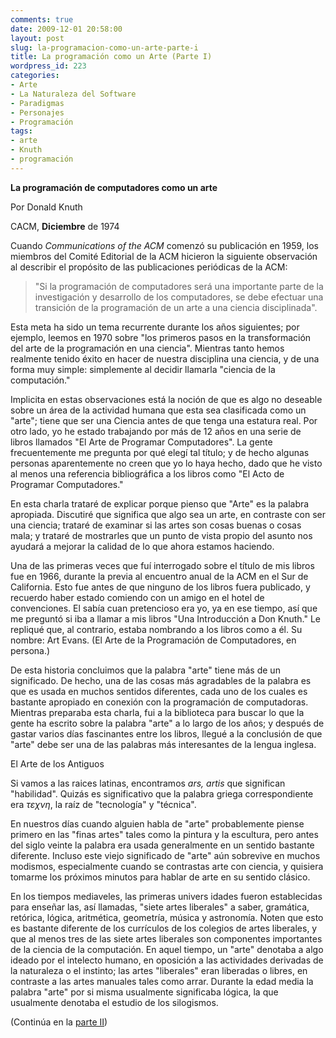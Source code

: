 ```yaml
---
comments: true
date: 2009-12-01 20:58:00
layout: post
slug: la-programacion-como-un-arte-parte-i
title: La programación como un Arte (Parte I)
wordpress_id: 223
categories:
- Arte
- La Naturaleza del Software
- Paradigmas
- Personajes
- Programación
tags:
- arte
- Knuth
- programación
---
```


**La programación de computadores como un arte**

Por Donald Knuth

CACM, **Diciembre** de 1974

Cuando _Communications of the ACM_ comenzó su publicación en 1959, los miembros del Comité Editorial de la ACM hicieron la siguiente observación al describir el propósito de las publicaciones periódicas de la ACM:

> "Si la programación de computadores será una importante parte de la investigación y desarrollo de los computadores, se debe efectuar una transición de la programación de un arte a una ciencia disciplinada".

>   


Esta meta ha sido un tema recurrente durante los años siguientes; por ejemplo,  leemos en 1970 sobre "los primeros pasos en la transformación del arte de la programación en una ciencia". Mientras tanto hemos realmente tenido éxito en hacer de nuestra disciplina una ciencia, y de una forma muy simple: simplemente al decidir llamarla "ciencia de la computación."  
  


Implicita en estas observaciones está la noción de que es algo no deseable sobre un área de la actividad humana que esta sea clasificada como un "arte"; tiene que ser una Ciencia antes de que tenga una estatura real. Por otro lado, yo he estado trabajando por más de 12 años en una serie de libros llamados "El Arte de Programar Computadores". La gente frecuentemente me pregunta por qué elegí tal título; y de hecho algunas personas aparentemente no creen que yo lo haya hecho, dado que he visto al menos una referencia bibliográfica a los libros como "El Acto de Programar Computadores."

En esta charla trataré de explicar porque pienso que "Arte" es la palabra apropiada. Discutiré que significa que algo sea un arte, en contraste con ser una ciencia; trataré de examinar si las artes son cosas buenas o cosas mala; y trataré de mostrarles que un punto de vista propio del asunto nos ayudará a mejorar la calidad de lo que ahora estamos haciendo.

Una de las primeras veces que fuí interrogado sobre el título de mis libros fue en 1966, durante la previa al encuentro anual de la ACM en el Sur de California. Esto fue antes de que ninguno de los libros fuera publicado, y recuerdo haber estado comiendo con un amigo en el hotel de convenciones. El sabía cuan pretencioso era yo, ya en ese tiempo, así que me preguntó si iba a llamar a mis libros "Una Introducción a Don Knuth." Le repliqué que, al contrario, estaba nombrando a los libros como a él. Su nombre: Art Evans. (El Arte de la Programación de Computadores, en persona.)

De esta historia concluimos que la palabra "arte" tiene más de un significado. De hecho, una de las cosas más agradables de la palabra es que es usada en muchos sentidos diferentes, cada uno de los cuales es bastante apropiado en conexión con la programación de computadoras.  Mientras preparaba esta charla, fui a la biblioteca para buscar lo que la gente ha escrito sobre la palabra "arte" a lo largo de los años; y después de gastar varios días fascinantes entre los libros, llegué a la conclusión de que "arte" debe ser una de las palabras más interesantes de la lengua inglesa.

El Arte de los Antiguos

Si vamos a las raices latinas, encontramos _ars, artis_ que significan "habilidad". Quizás es significativo que la palabra griega correspondiente era _τεχνη_, la raíz de "tecnología" y "técnica".

En nuestros días cuando alguien habla de "arte" probablemente piense primero en las "finas artes" tales como la pintura y la escultura, pero antes del siglo veinte la palabra era usada generalmente en un sentido bastante diferente. Incluso este viejo significado de "arte" aún sobrevive en muchos modismos, especialmente cuando se contrastas arte con ciencia, y quisiera tomarme los próximos minutos para hablar de arte en su sentido clásico.

En los tiempos mediaveles, las primeras univers
idades fueron establecidas para enseñar las, así llamadas, "siete artes liberales" a saber, gramática, retórica, lógica, aritmética, geometría, música y astronomía. Noten que esto es bastante diferente de los currículos de los colegios de artes liberales, y que al menos tres de las siete artes liberales son componentes importantes de la ciencia de la computación. En aquel tiempo, un "arte" denotaba a algo ideado por el intelecto humano, en oposición a las actividades derivadas de la naturaleza o el instinto; las artes "liberales" eran liberadas o libres, en contraste a las artes manuales tales como arrar. Durante la edad media la palabra "arte" por si misma usualmente significaba lógica, la que usualmente denotaba el estudio de los silogismos.

(Continúa en la [parte II](http://www.lnds.net/2009/12/lla-programacion-como-un-arte-parte-ii.html))




